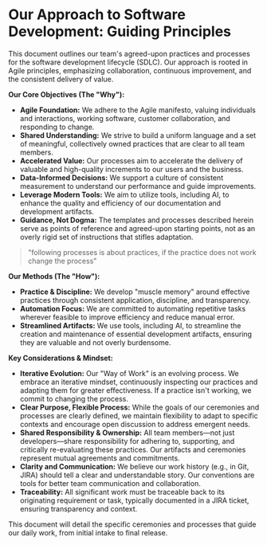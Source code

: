 # Our Approach to Software Development: Guiding Principles

This document outlines our team's agreed-upon practices and processes for the software development lifecycle (SDLC). Our approach is rooted in Agile principles, emphasizing collaboration, continuous improvement, and the consistent delivery of value.

**Our Core Objectives (The "Why"):**

* **Agile Foundation:** We adhere to the Agile manifesto, valuing individuals and interactions, working software, customer collaboration, and responding to change.
* **Shared Understanding:** We strive to build a uniform language and a set of meaningful, collectively owned practices that are clear to all team members.
* **Accelerated Value:** Our processes aim to accelerate the delivery of valuable and high-quality increments to our users and the business.
* **Data-Informed Decisions:** We support a culture of consistent measurement to understand our performance and guide improvements.
* **Leverage Modern Tools:** We aim to utilize tools, including AI, to enhance the quality and efficiency of our documentation and development artifacts.
* **Guidance, Not Dogma:** The templates and processes described herein serve as points of reference and agreed-upon starting points, not as an overly rigid set of instructions that stifles adaptation.

> "following processes is about practices, if the practice does not work change the process"

**Our Methods (The "How"):**

* **Practice & Discipline:** We develop "muscle memory" around effective practices through consistent application, discipline, and transparency.
* **Automation Focus:** We are committed to automating repetitive tasks wherever feasible to improve efficiency and reduce manual error.
* **Streamlined Artifacts:** We use tools, including AI, to streamline the creation and maintenance of essential development artifacts, ensuring they are valuable and not overly burdensome.

**Key Considerations & Mindset:**

* **Iterative Evolution:** Our "Way of Work" is an evolving process. We embrace an iterative mindset, continuously inspecting our practices and adapting them for greater effectiveness. If a practice isn't working, we commit to changing the process.
* **Clear Purpose, Flexible Process:** While the goals of our ceremonies and processes are clearly defined, we maintain flexibility to adapt to specific contexts and encourage open discussion to address emergent needs.
* **Shared Responsibility & Ownership:** All team members—not just developers—share responsibility for adhering to, supporting, and critically re-evaluating these practices. Our artifacts and ceremonies represent mutual agreements and commitments.
* **Clarity and Communication:** We believe our work history (e.g., in Git, JIRA) should tell a clear and understandable story. Our conventions are tools for better team communication and collaboration.
* **Traceability:** All significant work must be traceable back to its originating requirement or task, typically documented in a JIRA ticket, ensuring transparency and context.

This document will detail the specific ceremonies and processes that guide our daily work, from initial intake to final release.

